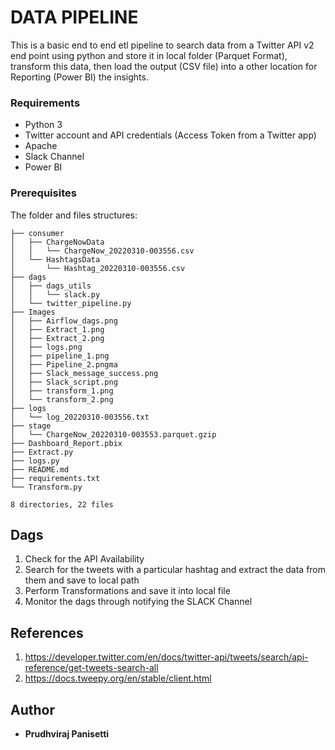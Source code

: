 # DATA PIPELINE 

This is a basic end to end etl pipeline to search data from a Twitter API v2 end point using python and store it in local folder (Parquet Format), transform this data, then load the output (CSV file) into a other location for Reporting (Power BI) the insights.


### Requirements

-   Python 3
-   Twitter account and API credentials (Access Token from a Twitter app)
-   Apache 
-   Slack Channel
-   Power BI

### Prerequisites

The folder and files structures:
```
├── consumer                                    
│   ├── ChargeNowData                               
│   │   └── ChargeNow_20220310-003556.csv
│   └── HashtagsData
│       └── Hashtag_20220310-003556.csv
├── dags
│   ├── dags_utils
│   │   └── slack.py
│   └── twitter_pipeline.py
├── Images
│   ├── Airflow_dags.png
│   ├── Extract_1.png
│   ├── Extract_2.png
│   ├── logs.png
│   ├── pipeline_1.png
│   ├── Pipeline_2.pngma
│   ├── Slack_message_success.png
│   ├── Slack_script.png
│   ├── transform_1.png
│   └── transform_2.png
├── logs
│   └── log_20220310-003556.txt
├── stage
│   └── ChargeNow_20220310-003553.parquet.gzip
├── Dashboard_Report.pbix
├── Extract.py
├── logs.py
├── README.md
├── requirements.txt
└── Transform.py

8 directories, 22 files
```

## Dags
1. Check for the API Availability
2. Search for the tweets with a particular hashtag and extract the data from them and save to local path
3. Perform Transformations and save it into local file
4. Monitor the dags through notifying the SLACK Channel



## References

1. https://developer.twitter.com/en/docs/twitter-api/tweets/search/api-reference/get-tweets-search-all
2. https://docs.tweepy.org/en/stable/client.html


## Author

* **Prudhviraj Panisetti**
